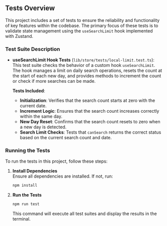 ## Tests Overview

This project includes a set of tests to ensure the reliability and functionality of key features within the codebase. The primary focus of these tests is to validate state management using the `useSearchLimit` hook implemented with Zustand.

### Test Suite Description

- **useSearchLimit Hook Tests** (`lib/store/tests/local-limit.test.ts`):  
  This test suite checks the behavior of a custom hook `useSearchLimit`. The hook manages a limit on daily search operations, resets the count at the start of each new day, and provides methods to increment the count or check if more searches can be made.

  **Tests Included**:
  - **Initialization**: Verifies that the search count starts at zero with the current date.
  - **Increment Logic**: Ensures that the search count increases correctly within the same day.
  - **New Day Reset**: Confirms that the search count resets to zero when a new day is detected.
  - **Search Limit Checks**: Tests that `canSearch` returns the correct status based on the current search count and date.

### Running the Tests

To run the tests in this project, follow these steps:

1. **Install Dependencies**  
   Ensure all dependencies are installed. If not, run:
   ```bash
   npm install
   ```
2. **Run the Tests**
    ```bash
    npm run test
    ```
    This command will execute all test suites and display the results in the terminal.
    